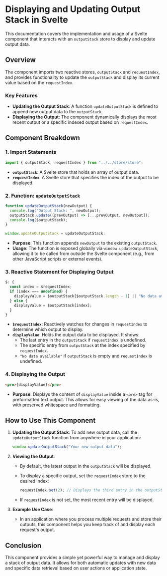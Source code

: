 # Displaying and Updating Output Stack in Svelte

This documentation covers the implementation and usage of a Svelte component that interacts with an `outputStack` store to display and update output data.

## Overview

The component imports two reactive stores, `outputStack` and `requestIndex`, and provides functionality to update the `outputStack` and display its current value based on the `requestIndex`.

### Key Features
- **Updating the Output Stack**: A function `updateOutputStack` is defined to append new output data to the `outputStack`.
- **Displaying the Output**: The component dynamically displays the most recent output or a specific indexed output based on `requestIndex`.

## Component Breakdown

### 1. Import Statements

```javascript
import { outputStack, requestIndex } from "../../store/store";
```

- **`outputStack`**: A Svelte store that holds an array of output data.
- **`requestIndex`**: A Svelte store that specifies the index of the output to be displayed.

### 2. Function: `updateOutputStack`

```javascript
function updateOutputStack(newOutput) {
  console.log("Output Stack: ", newOutput);
  outputStack.update((prevOutput) => [...prevOutput, newOutput]);
  console.log($outputStack);
}

window.updateOutputStack = updateOutputStack;
```

- **Purpose**: This function appends `newOutput` to the existing `outputStack`.
- **Usage**: The function is exposed globally via `window.updateOutputStack`, allowing it to be called from outside the Svelte component (e.g., from other JavaScript scripts or external events).

### 3. Reactive Statement for Displaying Output

```javascript
$: {
  const index = $requestIndex;
  if (index === undefined) {
    displayValue = $outputStack[$outputStack.length - 1] || "No data available";
  } else {
    displayValue = $outputStack[index];
  }
}
```

- **`$requestIndex`**: Reactively watches for changes in `requestIndex` to determine which output to display.
- **`displayValue`**: Holds the output data to be displayed. It shows:
  - The last entry in the `outputStack` if `requestIndex` is undefined.
  - The specific entry from `outputStack` at the index specified by `requestIndex`.
  - `"No data available"` if `outputStack` is empty and `requestIndex` is undefined.

### 4. Displaying the Output

```html
<pre>{displayValue}</pre>
```

- **Purpose**: Displays the content of `displayValue` inside a `<pre>` tag for preformatted text output. This allows for easy viewing of the data as-is, with preserved whitespace and formatting.

## How to Use This Component

1. **Updating the Output Stack**: To add new output data, call the `updateOutputStack` function from anywhere in your application:

   ```javascript
   window.updateOutputStack("Your new output data");
   ```

2. **Viewing the Output**:
   - By default, the latest output in the `outputStack` will be displayed.
   - To display a specific output, set the `requestIndex` store to the desired index:

     ```javascript
     requestIndex.set(2); // Displays the third entry in the outputStack
     ```

   - If `requestIndex` is not set, the most recent entry will be displayed.

3. **Example Use Case**:
   - In an application where you process multiple requests and store their outputs, this component helps you keep track of and display each request's output.

## Conclusion

This component provides a simple yet powerful way to manage and display a stack of output data. It allows for both automatic updates with new data and specific data retrieval based on user actions or application state.